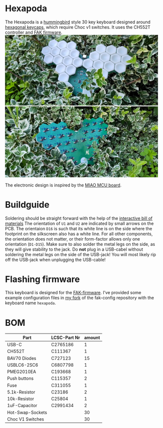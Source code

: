 # Hexapoda
The Hexapoda is a [hummingbird](https://github.com/PJE66/hummingbird) style 30 key keyboard designed around [hexagonal keycaps](https://hw.s-ol.nu/HEX-keycaps/), which require Choc v1 switches.
It uses the CH552T controller and [FAK firmware](https://github.com/semickolon/fak).
![front view of keyboard](front.jpg)
![back view of keyboard](back.jpg)

The electronic design is inspired by the [MIAO MCU board](https://github.com/kilipan/miao).

# Buildguide
Soldering should be straight forward with the help of the [interactive bill of materials](bom/ibom.html)
The orientation of `U1` and `U2` are indicated by small arrows on the PCB.
The orientaion `D16` is such that its white line is on the side where the footprint on the silkscreen also has a white line.
For all other components, the orientation does not matter, or their form-factor allows only one orientation (`D1-D15`).
Make sure to also solder the metal legs on the side, as they will give stability to the jack.
Do **not** plug in a USB-cabel without soldering the metal legs on the side of the USB-jack! You will most likely rip off the USB-jack when unplugging the USB-cable!

# Flashing firmware
This keyboard is designed for the [FAK-firmware](https://github.com/semickolon/fak).
I've provided some example configuration files in [my fork](https://github.com/ThePurox/fak-config) of the fak-config repository with the keyboard name `hexapoda`.

# BOM
| Part             | LCSC-Part Nr | amount |
|------------------|--------------|--------|
| USB-C            | C2765186     | 1      |
| CH552T           | C111367      | 1      |
| BAV70 Diodes     | C727123      | 15     |
| USBLC6-2SC6      | C6807798     | 1      |
| PMEG2010EA       | C193668      | 1      |
| Push buttons     | C115357      | 2      |
| Fuse             | C311055      | 1      |
| 5.1k-Resistor    | C23186       | 2      |
| 10k-Resistor     | C25804       | 1      |
| 1uF-Capacitor    | C2991434     | 2      |
| Hot-Swap-Sockets |              | 30     |
| Choc V1 Switches |              | 30     |
